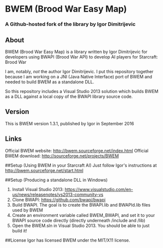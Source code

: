 # BWEM (Brood War Easy Map)
### A Github-hosted fork of the library by Igor Dimitrijevic

## About
BWEM (Brood War Easy Map) is a library written by Igor Dimitrijevic for developers using BWAPI (Brood War API) to develop AI players for Starcraft: Brood War

I am, notably, *not* the author Igor Dimitrijevic. I put this repository together because I am working on a JNI (Java Native Interface) port of BWEM and needed to build BWEM as a standalone DLL.

So this repository includes a Visual Studio 2013 solution which builds BWEM as a DLL against a local copy of the BWAPI library source code.

## Version
This is BWEM version 1.3.1, published by Igor in September 2016

## Links
Official BWEM website: http://bwem.sourceforge.net/index.html
Official BWEM download: http://sourceforge.net/projects/BWEM

##Setup (Using BWEM in your Starcraft AI)
Just follow Igor's instructions at http://bwem.sourceforge.net/start.html

##Setup (Producing a standalone DLL in Windows)
1. Install Visual Studio 2013: https://www.visualstudio.com/en-us/news/releasenotes/vs2013-community-vs
2. Clone BWAPI: https://github.com/bwapi/bwapi
3. Build BWAPI. The goal is to create the BWAPI.lib and BWAPId.lib files used by BWEM
4. Create an environment variable called BWEM_BWAPI, and set it to your BWAPI source code directly (directly underneath /include and /lib)
5. Open the BWEM.sln in Visual Studio 2013. You should be able to just build it!

##License
Igor has licensed BWEM under the MIT/X11 license.

